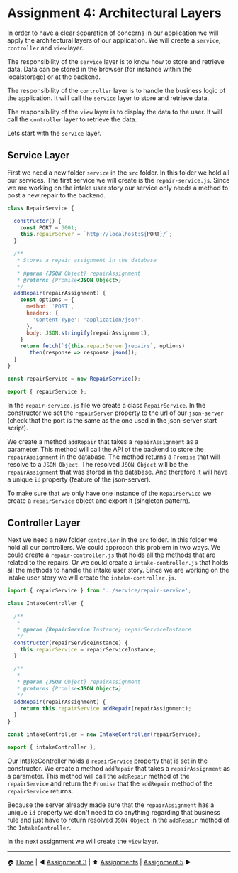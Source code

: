 # Assignment 4: Architectural Layers

In order to have a clear separation of concerns in our application we will apply the architectural layers of our application. We will create a `service`, `controller` and `view` layer.

The responsibility of the `service` layer is to know how to store and retrieve data. Data can be stored in the browser (for instance within the localstorage) or at the backend.

The responsibility of the `controller` layer is to handle the business logic of the application. It will call the `service` layer to store and retrieve data.

The responsibility of the `view` layer is to display the data to the user. It will call the `controller` layer to retrieve the data.

Lets start with the `service` layer.

## Service Layer

First we need a new folder `service` in the `src` folder. In this folder we hold all our services.
The first service we will create is the `repair-service.js`.
Since we are working on the intake user story our service only needs a method to post a new repair to the backend.

```javascript
class RepairService {

  constructor() {
    const PORT = 3001;
    this.repairServer = `http://localhost:${PORT}/`;
  }

  /**
   * Stores a repair assignment in the database
   * 
   * @param {JSON Object} repairAssignment 
   * @returns {Promise<JSON Object>}
   */
  addRepair(repairAssignment) {
    const options = {
      method: 'POST',
      headers: {
        'Content-Type': 'application/json',
      },
      body: JSON.stringify(repairAssignment),
    }
    return fetch(`${this.repairServer}repairs`, options)
      .then(response => response.json());
  }
}

const repairService = new RepairService();

export { repairService };

```

In the `repair-service.js` file we create a class `RepairService`.
In the constructor we set the `repairServer` property to the url of our `json-server` (check that the port is the same as the one used in the json-server start script).

We create a method `addRepair` that takes a `repairAssignment` as a parameter. This method will call the API of the backend to store the `repairAssignment` in the database. The method returns a `Promise` that will resolve to a `JSON Object`. The resolved `JSON Object` will be the `repairAssignment` that was stored in the database. And therefore it will have a unique `id` property (feature of the json-server).

To make sure that we only have one instance of the `RepairService` we create a `repairService` object and export it (singleton pattern).

## Controller Layer

Next we need a new folder `controller` in the `src` folder. In this folder we hold all our controllers.
We could approach this problem in two ways. We could create a `repair-controller.js` that holds all the methods that are related to the repairs. Or we could create a `intake-controller.js` that holds all the methods to handle the intake user story. Since we are working on the intake user story we will create the `intake-controller.js`.

```javascript
import { repairService } from '../service/repair-service';

class IntakeController {

  /**
   * 
   * @param {RepairService Instance} repairServiceInstance
   */
  constructor(repairServiceInstance) {
    this.repairService = repairServiceInstance;
  }

  /**
   * 
   * @param {JSON Object} repairAssignment 
   * @returns {Promise<JSON Object>}
   */
  addRepair(repairAssignment) {
    return this.repairService.addRepair(repairAssignment);
  }
}

const intakeController = new IntakeController(repairService);

export { intakeController };
```

Our IntakeController holds a `repairService` property that is set in the constructor. We create a method `addRepair` that takes a `repairAssignment` as a parameter. This method will call the `addRepair` method of the `repairService` and return the `Promise` that the `addRepair` method of the `repairService` returns.

Because the server already made sure that the `repairAssignment` has a unique `id` property we don't need to do anything regarding that business rule and just have to return resolved `JSON Object` in the `addRepair` method of the `IntakeController`.

In the next assignment we will create the `view` layer.

---

:house: [Home](../../README.md) | :arrow_backward: [Assignment 3](./assignment3.md) | :arrow_up: [Assignments](./README.md) | [Assignment 5](./assignment5.md) :arrow_forward:
